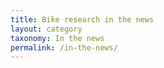 ```yaml
---
title: Bike research in the news
layout: category
taxonomy: In the news
permalink: /in-the-news/
---
```

